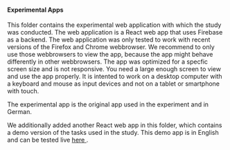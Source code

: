 <h4>Experimental Apps</h4>

This folder contains the experimental web application with which the study was conducted. The web application is a React web app that uses Firebase as a backend. The web application was only tested to work with recent versions of the Firefox and Chrome webbrowser. We recommend to only use those webbrowsers to view the app, because the app might behave differently in other webbrowsers. The app was optimized for a specfic screen size and is not responsive. You need a large enough screen to view and use the app properly. It is intented to work on a desktop computer with a keyboard and mouse as input devices and not on a tablet or smartphone with touch.

The experimental app is the original app used in the experiment and in German.

We additionally added another React web app in this folder, which contains a demo version of the tasks used in the study. This demo app is in English and can be tested live <a href=""> here </a>.
